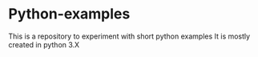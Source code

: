 # Python-examples
This is a repository to experiment with short python examples
It is mostly created in python 3.X
